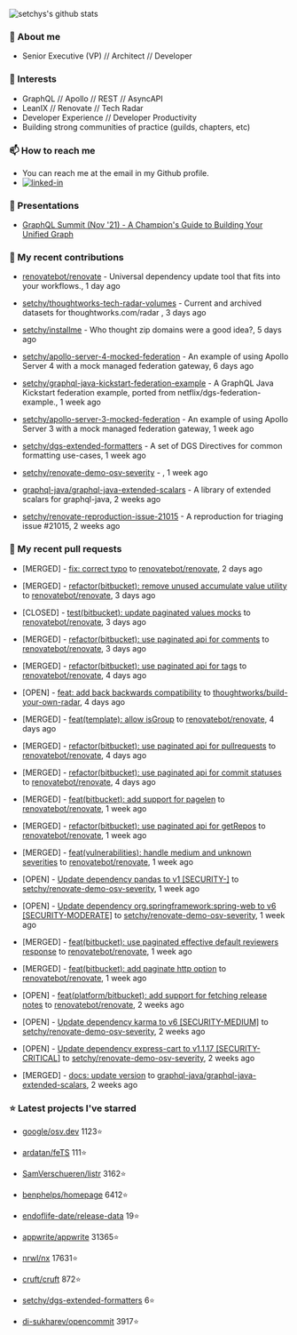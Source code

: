 <p align="left">
  <img src="https://github-readme-stats.vercel.app/api?username=setchy&show_icons=true&theme=algolia&count_private=true" alt="setchys's github stats">
</p>

### 📖 About me

- Senior Executive (VP) // Architect // Developer

### 🔭 Interests

- GraphQL // Apollo // REST // AsyncAPI
- LeanIX // Renovate // Tech Radar
- Developer Experience // Developer Productivity
- Building strong communities of practice (guilds, chapters, etc)

### 📫 How to reach me

- You can reach me at the email in my Github profile.
- [<img alt="linked-in" src="https://img.shields.io/badge/linkedin-%230077B5.svg?&style=for-the-badge&logo=linkedin&logoColor=white" />](https://www.linkedin.com/in/adamsetch)

### 🎤 Presentations

- [GraphQL Summit (Nov '21) - A Champion's Guide to Building Your Unified Graph](https://www.apollographql.com/events/roundtable/graphql-summit-november-2021/a-champions-guide-to-building-your-unified-graph)

### 🚀 My recent contributions



- [renovatebot/renovate](https://github.com/renovatebot/renovate) - Universal dependency update tool that fits into your workflows., 1 day ago

- [setchy/thoughtworks-tech-radar-volumes](https://github.com/setchy/thoughtworks-tech-radar-volumes) - Current and archived datasets for thoughtworks.com/radar , 3 days ago

- [setchy/installme](https://github.com/setchy/installme) - Who thought zip domains were a good idea?, 5 days ago

- [setchy/apollo-server-4-mocked-federation](https://github.com/setchy/apollo-server-4-mocked-federation) - An example of using Apollo Server 4 with a mock managed federation gateway, 6 days ago

- [setchy/graphql-java-kickstart-federation-example](https://github.com/setchy/graphql-java-kickstart-federation-example) - A GraphQL Java Kickstart federation example, ported from netflix/dgs-federation-example., 1 week ago

- [setchy/apollo-server-3-mocked-federation](https://github.com/setchy/apollo-server-3-mocked-federation) - An example of using Apollo Server 3 with a mock managed federation gateway, 1 week ago

- [setchy/dgs-extended-formatters](https://github.com/setchy/dgs-extended-formatters) - A set of DGS Directives for common formatting use-cases, 1 week ago

- [setchy/renovate-demo-osv-severity](https://github.com/setchy/renovate-demo-osv-severity) - , 1 week ago

- [graphql-java/graphql-java-extended-scalars](https://github.com/graphql-java/graphql-java-extended-scalars) - A library of extended scalars for graphql-java, 2 weeks ago

- [setchy/renovate-reproduction-issue-21015](https://github.com/setchy/renovate-reproduction-issue-21015) - A reproduction for triaging issue #21015, 2 weeks ago

### 🎉 My recent pull requests



- [MERGED] - [fix: correct typo](https://github.com/renovatebot/renovate/pull/22392) to [renovatebot/renovate](https://github.com/renovatebot/renovate), 2 days ago

- [MERGED] - [refactor(bitbucket): remove unused accumulate value utility](https://github.com/renovatebot/renovate/pull/22359) to [renovatebot/renovate](https://github.com/renovatebot/renovate), 3 days ago

- [CLOSED] - [test(bitbucket): update paginated values mocks](https://github.com/renovatebot/renovate/pull/22357) to [renovatebot/renovate](https://github.com/renovatebot/renovate), 3 days ago

- [MERGED] - [refactor(bitbucket): use paginated api for comments](https://github.com/renovatebot/renovate/pull/22348) to [renovatebot/renovate](https://github.com/renovatebot/renovate), 3 days ago

- [MERGED] - [refactor(bitbucket): use paginated api for tags](https://github.com/renovatebot/renovate/pull/22336) to [renovatebot/renovate](https://github.com/renovatebot/renovate), 4 days ago

- [OPEN] - [feat: add back backwards compatibility](https://github.com/thoughtworks/build-your-own-radar/pull/318) to [thoughtworks/build-your-own-radar](https://github.com/thoughtworks/build-your-own-radar), 4 days ago

- [MERGED] - [feat(template): allow isGroup](https://github.com/renovatebot/renovate/pull/22331) to [renovatebot/renovate](https://github.com/renovatebot/renovate), 4 days ago

- [MERGED] - [refactor(bitbucket): use paginated api for pullrequests](https://github.com/renovatebot/renovate/pull/22330) to [renovatebot/renovate](https://github.com/renovatebot/renovate), 4 days ago

- [MERGED] - [refactor(bitbucket): use paginated api for commit statuses](https://github.com/renovatebot/renovate/pull/22329) to [renovatebot/renovate](https://github.com/renovatebot/renovate), 4 days ago

- [MERGED] - [feat(bitbucket): add support for pagelen](https://github.com/renovatebot/renovate/pull/22278) to [renovatebot/renovate](https://github.com/renovatebot/renovate), 1 week ago

- [MERGED] - [refactor(bitbucket): use paginated api for getRepos](https://github.com/renovatebot/renovate/pull/22275) to [renovatebot/renovate](https://github.com/renovatebot/renovate), 1 week ago

- [MERGED] - [feat(vulnerabilities): handle medium and unknown severities](https://github.com/renovatebot/renovate/pull/22257) to [renovatebot/renovate](https://github.com/renovatebot/renovate), 1 week ago

- [OPEN] - [Update dependency pandas to v1 [SECURITY-]](https://github.com/setchy/renovate-demo-osv-severity/pull/9) to [setchy/renovate-demo-osv-severity](https://github.com/setchy/renovate-demo-osv-severity), 1 week ago

- [OPEN] - [Update dependency org.springframework:spring-web to v6 [SECURITY-MODERATE]](https://github.com/setchy/renovate-demo-osv-severity/pull/8) to [setchy/renovate-demo-osv-severity](https://github.com/setchy/renovate-demo-osv-severity), 1 week ago

- [MERGED] - [feat(bitbucket): use paginated effective default reviewers response](https://github.com/renovatebot/renovate/pull/22164) to [renovatebot/renovate](https://github.com/renovatebot/renovate), 1 week ago

- [MERGED] - [feat(bitbucket): add paginate http option](https://github.com/renovatebot/renovate/pull/22135) to [renovatebot/renovate](https://github.com/renovatebot/renovate), 1 week ago

- [OPEN] - [feat(platform/bitbucket): add support for fetching release notes](https://github.com/renovatebot/renovate/pull/22094) to [renovatebot/renovate](https://github.com/renovatebot/renovate), 2 weeks ago

- [OPEN] - [Update dependency karma to v6 [SECURITY-MEDIUM]](https://github.com/setchy/renovate-demo-osv-severity/pull/7) to [setchy/renovate-demo-osv-severity](https://github.com/setchy/renovate-demo-osv-severity), 2 weeks ago

- [OPEN] - [Update dependency express-cart to v1.1.17 [SECURITY-CRITICAL]](https://github.com/setchy/renovate-demo-osv-severity/pull/6) to [setchy/renovate-demo-osv-severity](https://github.com/setchy/renovate-demo-osv-severity), 2 weeks ago

- [MERGED] - [docs: update version](https://github.com/graphql-java/graphql-java-extended-scalars/pull/106) to [graphql-java/graphql-java-extended-scalars](https://github.com/graphql-java/graphql-java-extended-scalars), 2 weeks ago

### ⭐ Latest projects I've starred



- [google/osv.dev](https://github.com/google/osv.dev) 1123⭐

- [ardatan/feTS](https://github.com/ardatan/feTS) 111⭐

- [SamVerschueren/listr](https://github.com/SamVerschueren/listr) 3162⭐

- [benphelps/homepage](https://github.com/benphelps/homepage) 6412⭐

- [endoflife-date/release-data](https://github.com/endoflife-date/release-data) 19⭐

- [appwrite/appwrite](https://github.com/appwrite/appwrite) 31365⭐

- [nrwl/nx](https://github.com/nrwl/nx) 17631⭐

- [cruft/cruft](https://github.com/cruft/cruft) 872⭐

- [setchy/dgs-extended-formatters](https://github.com/setchy/dgs-extended-formatters) 6⭐

- [di-sukharev/opencommit](https://github.com/di-sukharev/opencommit) 3917⭐


